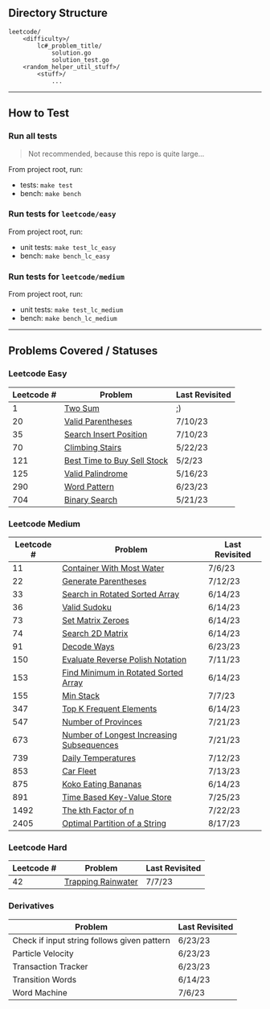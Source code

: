 ## Directory Structure
    leetcode/
        <difficulty>/
            lc#_problem_title/
                solution.go
                solution_test.go
        <random_helper_util_stuff>/
            <stuff>/
                ...

--- 
## How to Test
### Run all tests
> Not recommended, because this repo is quite large...

From project root, run:
* tests: `make test`
* bench: `make bench`

### Run tests for `leetcode/easy` 
From project root, run: 
* unit tests: `make test_lc_easy`
* bench: `make bench_lc_easy`

### Run tests for `leetcode/medium` 
From project root, run:
* unit tests: `make test_lc_medium`
* bench: `make bench_lc_medium`

---
## Problems Covered / Statuses 

### Leetcode Easy
| Leetcode # | Problem                                                                                       | Last Revisited |
|------------|-----------------------------------------------------------------------------------------------|----------------|
| 1          | [Two Sum](https://leetcode.com/problems/two-sum/)                                             | ;)             | 
| 20         | [Valid Parentheses](https://leetcode.com/problems/valid-parentheses/)                         | 7/10/23        |
| 35         | [Search Insert Position](https://leetcode.com/problems/search-insert-position/)               | 7/10/23        |
| 70         | [Climbing Stairs](https://leetcode.com/problems/climbing-stairs/)                             | 5/22/23        |
| 121        | [Best Time to Buy Sell Stock](https://leetcode.com/problems/best-time-to-buy-and-sell-stock/) | 5/2/23         |
| 125        | [Valid Palindrome](https://leetcode.com/problems/valid-palindrome/)                           | 5/16/23        |
| 290        | [Word Pattern](https://leetcode.com/problems/word-pattern/)                                   | 6/23/23        |
| 704        | [Binary Search](https://leetcode.com/problems/binary-search/)                                 | 5/21/23        |

### Leetcode Medium
| Leetcode # | Problem                                                                                                              | Last Revisited |
|------------|----------------------------------------------------------------------------------------------------------------------|----------------|
| 11         | [Container With Most Water](https://leetcode.com/problems/container-with-most-water/)                                | 7/6/23         |
| 22         | [Generate Parentheses](https://leetcode.com/problems/generate-parentheses/)                                          | 7/12/23        |
| 33         | [Search in Rotated Sorted Array](https://leetcode.com/problems/search-in-rotated-sorted-array/)                      | 6/14/23        |
| 36         | [Valid Sudoku](https://leetcode.com/problems/valid-sudoku/)                                                          | 6/14/23        |
| 73         | [Set Matrix Zeroes](https://leetcode.com/problems/set-matrix-zeroes/)                                                | 6/14/23        |
| 74         | [Search 2D Matrix](https://leetcode.com/problems/search-a-2d-matrix/)                                                | 6/14/23        |
| 91         | [Decode Ways](https://leetcode.com/problems/decode-ways/)                                                            | 6/23/23        |
| 150        | [Evaluate Reverse Polish Notation](https://leetcode.com/problems/evaluate-reverse-polish-notation/)                  | 7/11/23        |
| 153        | [Find Minimum in Rotated Sorted Array](https://leetcode.com/problems/find-minimum-in-rotated-sorted-array/)          | 6/14/23        |
| 155        | [Min Stack](https://leetcode.com/problems/min-stack/)                                                                | 7/7/23         |
| 347        | [Top K Frequent Elements](https://leetcode.com/problems/top-k-frequent-elements/)                                    | 6/14/23        |
| 547        | [Number of Provinces](https://leetcode.com/problems/number-of-provinces/)                                            | 7/21/23        |
| 673        | [Number of Longest Increasing Subsequences](https://leetcode.com/problems/number-of-longest-increasing-subsequence/) | 7/21/23        |
| 739        | [Daily Temperatures](https://leetcode.com/problems/daily-temperatures/)                                              | 7/12/23        |
| 853        | [Car Fleet](https://leetcode.com/problems/car-fleet/)                                                                | 7/13/23        |
| 875        | [Koko Eating Bananas](https://leetcode.com/problems/koko-eating-bananas/)                                            | 6/14/23        |
| 891        | [Time Based Key-Value Store](https://leetcode.com/problems/time-based-key-value-store/)                              | 7/25/23        |
| 1492       | [The kth Factor of n ](https://leetcode.com/problems/the-kth-factor-of-n/)                                           | 7/22/23        |
| 2405       | [Optimal Partition of a String](https://leetcode.com/problems/optimal-partition-of-string/)                          | 8/17/23        |



### Leetcode Hard
| Leetcode # | Problem                                                                   | Last Revisited |
|------------|---------------------------------------------------------------------------|----------------|
| 42         | [Trapping Rainwater](https://leetcode.com/problems/trapping-rain-water/)  | 7/7/23         |

### Derivatives
| Problem                                     | Last Revisited | 
|---------------------------------------------|----------------|
| Check if input string follows given pattern | 6/23/23        |
| Particle Velocity                           | 6/23/23        |
| Transaction Tracker                         | 6/23/23        |
| Transition Words                            | 6/14/23        |
| Word Machine                                | 7/6/23         |